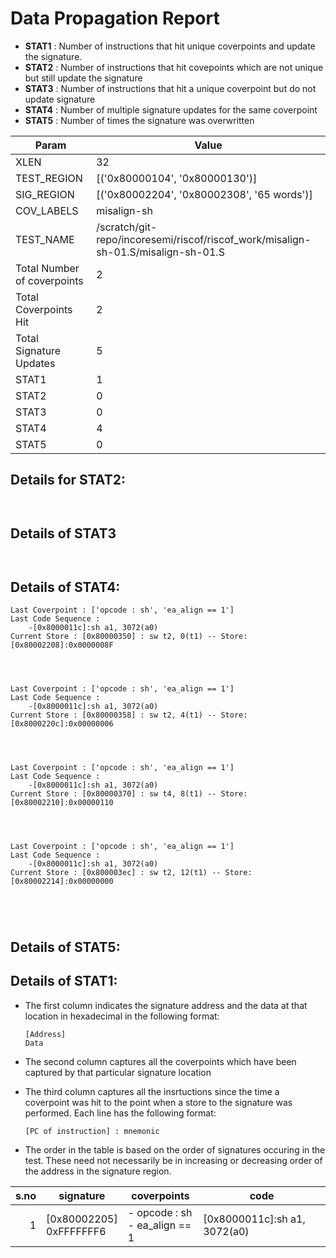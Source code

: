 
# Data Propagation Report

- **STAT1** : Number of instructions that hit unique coverpoints and update the signature.
- **STAT2** : Number of instructions that hit covepoints which are not unique but still update the signature
- **STAT3** : Number of instructions that hit a unique coverpoint but do not update signature
- **STAT4** : Number of multiple signature updates for the same coverpoint
- **STAT5** : Number of times the signature was overwritten

| Param                     | Value    |
|---------------------------|----------|
| XLEN                      | 32      |
| TEST_REGION               | [('0x80000104', '0x80000130')]      |
| SIG_REGION                | [('0x80002204', '0x80002308', '65 words')]      |
| COV_LABELS                | misalign-sh      |
| TEST_NAME                 | /scratch/git-repo/incoresemi/riscof/riscof_work/misalign-sh-01.S/misalign-sh-01.S    |
| Total Number of coverpoints| 2     |
| Total Coverpoints Hit     | 2      |
| Total Signature Updates   | 5      |
| STAT1                     | 1      |
| STAT2                     | 0      |
| STAT3                     | 0     |
| STAT4                     | 4     |
| STAT5                     | 0     |

## Details for STAT2:

```


```

## Details of STAT3

```


```

## Details of STAT4:

```
Last Coverpoint : ['opcode : sh', 'ea_align == 1']
Last Code Sequence : 
	-[0x8000011c]:sh a1, 3072(a0)
Current Store : [0x80000350] : sw t2, 0(t1) -- Store: [0x80002208]:0x0000008F




Last Coverpoint : ['opcode : sh', 'ea_align == 1']
Last Code Sequence : 
	-[0x8000011c]:sh a1, 3072(a0)
Current Store : [0x80000358] : sw t2, 4(t1) -- Store: [0x8000220c]:0x00000006




Last Coverpoint : ['opcode : sh', 'ea_align == 1']
Last Code Sequence : 
	-[0x8000011c]:sh a1, 3072(a0)
Current Store : [0x80000370] : sw t4, 8(t1) -- Store: [0x80002210]:0x00000110




Last Coverpoint : ['opcode : sh', 'ea_align == 1']
Last Code Sequence : 
	-[0x8000011c]:sh a1, 3072(a0)
Current Store : [0x800003ec] : sw t2, 12(t1) -- Store: [0x80002214]:0x00000000





```

## Details of STAT5:



## Details of STAT1:

- The first column indicates the signature address and the data at that location in hexadecimal in the following format: 
  ```
  [Address]
  Data
  ```

- The second column captures all the coverpoints which have been captured by that particular signature location

- The third column captures all the insrtuctions since the time a coverpoint was
  hit to the point when a store to the signature was performed. Each line has
  the following format:
  ```
  [PC of instruction] : mnemonic
  ```
- The order in the table is based on the order of signatures occuring in the
  test. These need not necessarily be in increasing or decreasing order of the
  address in the signature region.

|s.no|        signature         |             coverpoints              |              code               |
|---:|--------------------------|--------------------------------------|---------------------------------|
|   1|[0x80002205]<br>0xFFFFFFF6|- opcode : sh<br> - ea_align == 1<br> |[0x8000011c]:sh a1, 3072(a0)<br> |
